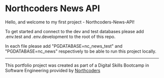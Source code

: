 # Northcoders News API

Hello, and welcome to my first project - Northcoders-News-API!

To get started and connect to the dev and test databases please add .env.test and .env.development to the root of this repo.

In each file please add "PGDATABASE=nc_news_test" and "PGDATABASE=nc_news" respectively to be able to run this project locally.



--- 

This portfolio project was created as part of a Digital Skills Bootcamp in Software Engineering provided by [Northcoders](https://northcoders.com/)
